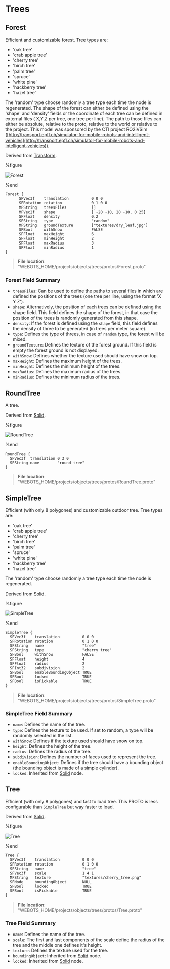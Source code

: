 # Trees

## Forest

Efficient and customizable forest.
Tree types are:
- 'oak tree'
- 'crab apple tree'
- 'cherry tree'
- 'birch tree'
- 'palm tree'
- 'spruce'
- 'white pine'
- 'hackberry tree'
- 'hazel tree'

The 'random' type choose randomly a tree type each time the node is regenerated.
The shape of the forest can either be defined using the 'shape' and 'density' fields or the coordinate of each tree can be defined in external files ( X,Y,Z per tree, one tree per line).
The path to those files can either be absolute, relative to the proto, relative to the world or relative to the project.
This model was sponsored by the CTI project RO2IVSim ([http://transport.epfl.ch/simulator-for-mobile-robots-and-intelligent-vehicles](http://transport.epfl.ch/simulator-for-mobile-robots-and-intelligent-vehicles)).

Derived from [Transform](../reference/transform.md).

%figure

![Forest](images/objects/trees/Forest/model.png)

%end

```
Forest {
      SFVec3f    translation          0 0 0
      SFRotation rotation             0 1 0 0
      MFString   treesFiles           []
      MFVec2f    shape                [ -20 -10, 20 -10, 0 25]
      SFFloat    density              0.2
      SFString   type                 "random"
      MFString   groundTexture        ["textures/dry_leaf.jpg"]
      SFBool     withSnow             FALSE
      SFFloat    maxHeight            6
      SFFloat    minHeight            2
      SFFloat    maxRadius            3
      SFFloat    minRadius            1
}
```

> **File location**: "WEBOTS\_HOME/projects/objects/trees/protos/Forest.proto"

### Forest Field Summary

- `treesFiles`: Can be used to define the paths to several files in which are defined the positions of the trees (one tree per line, using the format 'X Y Z').
- `shape`: Alternatively, the position of each trees can be defined using the shape field. This field defines the shape of the forest, in that case the position of the trees is randomly generated from this shape.
- `density`: If the forest is defined using the `shape` field, this field defines the density of three to be generated (in trees per meter square).
- `type`: Defines the type of threes, in case of `random` type, the forest will be mixed.
- `groundTexture`: Defines the texture of the forest ground. If this field is empty the forest ground is not displayed.
- `withSnow`: Defines whether the texture used should have snow on top.
- `maxHeight`: Defines the maximum height of the trees.
- `minHeight`: Defines the minimum height of the trees.
- `maxRadius`: Defines the maximum radius of the trees.
- `minRadius`: Defines the minimum radius of the trees.

## RoundTree

A tree.

Derived from [Solid](../reference/solid.md).

%figure

![RoundTree](images/objects/trees/RoundTree/model.png)

%end

```
RoundTree {
  SFVec3f  translation 0 3 0
  SFString name        "round tree"
}
```

> **File location**: "WEBOTS\_HOME/projects/objects/trees/protos/RoundTree.proto"

## SimpleTree

Efficient (with only 8 polygones) and customizable outdoor tree.
Tree types are:
- 'oak tree'
- 'crab apple tree'
- 'cherry tree'
- 'birch tree'
- 'palm tree'
- 'spruce'
- 'white pine'
- 'hackberry tree'
- 'hazel tree'

The 'random' type choose randomly a tree type each time the node is regenerated.

Derived from [Solid](../reference/solid.md).

%figure

![SimpleTree](images/objects/trees/SimpleTree/model.png)

%end

```
SimpleTree {
  SFVec3f    translation          0 0 0
  SFRotation rotation             0 1 0 0
  SFString   name                 "tree"
  SFString   type                 "cherry tree"
  SFBool     withSnow             FALSE
  SFFloat    height               4
  SFFloat    radius               2
  SFInt32    subdivision          2
  SFBool     enableBoundingObject TRUE
  SFBool     locked               TRUE
  SFBool     isPickable           TRUE
}
```

> **File location**: "WEBOTS\_HOME/projects/objects/trees/protos/SimpleTree.proto"

### SimpleTree Field Summary

- `name`: Defines the name of the tree.
- `type`: Defines the texture to be used. If set to random, a type will be randomly selected in the list.
- `withSnow`: Defines if the texture used should have snow on top.
- `height`: Defines the height of the tree.
- `radius`: Defines the radius of the tree.
- `subdivision`: Defines the number of faces used to represent the tree.
- `enableBoundingObject`: Defines if the tree should have a bounding object (the bounding object is made of a simple cylinder).
- `locked`: Inherited from [Solid](../reference/solid.md) node.

## Tree

Efficient (with only 8 polygones) and fast to load tree.
This PROTO is less configurable than `SimpleTree` but way faster to load.

Derived from [Solid](../reference/solid.md).

%figure

![Tree](images/objects/trees/Tree/model.png)

%end

```
Tree {
  SFVec3f    translation          0 0 0
  SFRotation rotation             0 1 0 0
  SFString   name                 "tree"
  SFVec3f    scale                1 4 1
  MFString   texture              "textures/cherry_tree.png"
  SFNode     boundingObject       NULL
  SFBool     locked               TRUE
  SFBool     isPickable           TRUE
}
```

> **File location**: "WEBOTS\_HOME/projects/objects/trees/protos/Tree.proto"

### Tree Field Summary

- `name`: Defines the name of the tree.
- `scale`: The first and last components of the scale define the radius of the tree and the middle one defines it's height.
- `texture`: Defines the texture used for the tree.
- `boundingObject`: Inherited from [Solid](../reference/solid.md) node.
- `locked`: Inherited from [Solid](../reference/solid.md) node.

